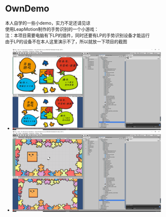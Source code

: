 # OwnDemo
本人自学的一些小demo，实力不足还请见谅<br>
使用LeapMotion制作的手势识别的一个小游戏：<br>
注：本项目需要电脑有下LP的插件，同时还要有LP的手势识别设备才能运行<br>
由于LP的设备不在本人这里演示不了，所以就放一下项目的截图<br>
- ![LeapMotion0.png](LeapMotion0.png)
- ![LeapMotion1.png](LeapMotion1.png)
